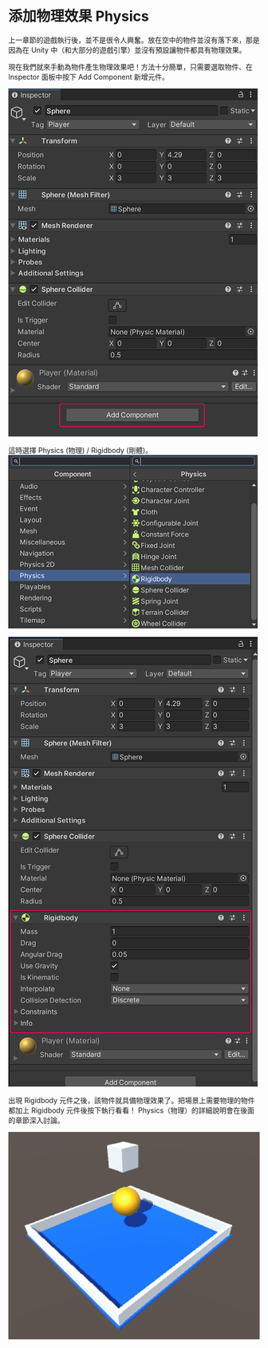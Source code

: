 # 添加物理效果 Physics

上一章節的遊戲執行後，並不是很令人興奮。放在空中的物件並沒有落下來，那是因為在 Unity 中（和大部分的遊戲引擎）並沒有預設讓物件都具有物理效果。

現在我們就來手動為物件產生物理效果吧！方法十分簡單，只需要選取物件、在 Inspector 面板中按下 Add Component 新增元件。

![add-component](./add-component.png)

這時選擇 Physics (物理) / Rigidbody (剛體)。
![physics-rigidbody](./physics-rigidbody.png)

![rigidbody](./rigidbody.png)

出現 Rigidbody 元件之後，該物件就具備物理效果了。把場景上需要物理的物件都加上 Rigidbody 元件後按下執行看看！ Physics（物理）的詳細說明會在後面的章節深入討論。

![play](./play.gif)

<!-- 
```csharp
using System.Collections;
using System.Collections.Generic;
using UnityEngine;

public class Coin : GridObject
{
    public float Speed = 100;
    private float ry = 0;

    void Start()
    {

    }

    void Update()
    {
        // 持續旋轉
        ry += Speed * Time.deltaTime;
        transform.rotation = Quaternion.Euler(0, ry, 0);
    }

    private void OnTriggerEnter(Collider other)
    {
        // 碰撞到玩家，消失
        if (other.tag == "Player")
        {
            Destroy(gameObject);
        }
    }
}

``` -->